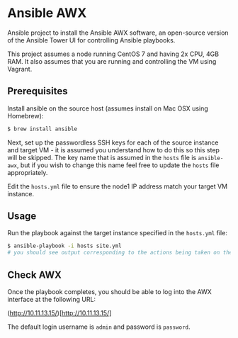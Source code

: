 # Ansible AWX

Ansible project to install the Ansible AWX software, an open-source version of the
Ansible Tower UI for controlling Ansible playbooks.

This project assumes a node running CentOS 7 and having 2x CPU, 4GB RAM. It also
assumes that you are running and controlling the VM using Vagrant.

## Prerequisites

Install ansible on the source host (assumes install on Mac OSX using Homebrew):

```bash
$ brew install ansible
```

Next, set up the passwordless SSH keys for each of the source instance and target VM - it is
assumed you understand how to do this so this step will be skipped. The key name that is
assumed in the `hosts` file is `ansible-awx`, but if you wish to change this name feel free
to update the `hosts` file appropriately.

Edit the `hosts.yml` file to ensure the node1 IP address match your target VM instance.

## Usage

Run the playbook against the target instance specified in the `hosts.yml` file:

```bash
$ ansible-playbook -i hosts site.yml
# you should see output corresponding to the actions being taken on the node
```

## Check AWX

Once the playbook completes, you should be able to log into the AWX  interface at the
following URL:

(http://10.11.13.15/)[http://10.11.13.15/]

The default login username is `admin` and password is `password`.
